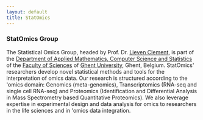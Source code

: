 ```yaml
---
layout: default
title: StatOmics
---
```


### StatOmics Group
The Statistical Omics Group, headed by Prof. Dr. [Lieven Clement](pages/about.md), is part of the [Department of Applied Mathematics, Computer Science and Statistics](https://www.ugent.be/we/twist/) of the [Faculty of Sciences](https://www.ugent.be/we/en) of [Ghent University](htpps://www.ugent.be), Ghent, Belgium.
StatOmics' researchers develop novel statistical methods and tools for the interpretation of omics data.
Our research is structured according to the 'omics domain: Genomics (meta-genomics), Transcriptomics (RNA-seq and single cell RNA-seq) and Proteomics (Identification and Differential Analysis in Mass Spectrometry based Quantitative Proteomics). We also leverage expertise in experimental design and data analysis for omics to researchers in the life sciences and in 'omics data integration.
